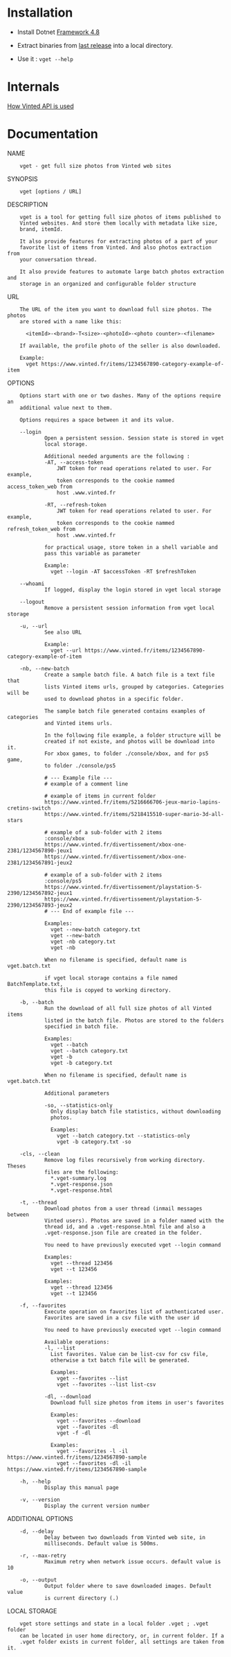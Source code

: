 ﻿# Installation

- Install Dotnet [Framework 4.8](https://dotnet.microsoft.com/en-us/download/dotnet-framework/thank-you/net48-web-installer)

- Extract binaries from [last release](https://github.com/elysianb/vintedget/releases/download/v24.12.16.1/vget-v24.12.16.1-binaries.zip) into a local directory. 

- Use it : `vget --help` 

# Internals

[How Vinted API is used](doc/How-to-Vinted-API.md)

# Documentation

NAME

        vget - get full size photos from Vinted web sites

SYNOPSIS

        vget [options / URL]

DESCRIPTION

        vget is a tool for getting full size photos of items published to 
        Vinted websites. And store them locally with metadata like size, 
        brand, itemId.

        It also provide features for extracting photos of a part of your 
        favorite list of items from Vinted. And also photos extraction from 
        your conversation thread.

        It also provide features to automate large batch photos extraction and
        storage in an organized and configurable folder structure

URL

        The URL of the item you want to download full size photos. The photos 
        are stored with a name like this:

          <itemId>-<brand>-T<size>-<photoId>-<photo counter>-<filename>

        If available, the profile photo of the seller is also downloaded.

        Example:
          vget https://www.vinted.fr/items/1234567890-category-example-of-item

OPTIONS

        Options start with one or two dashes. Many of the options require an 
        additional value next to them.

        Options requires a space between it and its value.

        --login
                Open a persistent session. Session state is stored in vget 
                local storage.

                Additional needed arguments are the following :
                -AT, --access-token
                    JWT token for read operations related to user. For example,
                    token corresponds to the cookie nammed access_token_web from 
                    host .www.vinted.fr

                -RT, --refresh-token
                    JWT token for read operations related to user. For example,
                    token corresponds to the cookie nammed refresh_token_web from 
                    host .www.vinted.fr

                for practical usage, store token in a shell variable and
                pass this variable as parameter

                Example:
                  vget --login -AT $accessToken -RT $refreshToken

        --whoami
                If logged, display the login stored in vget local storage

        --logout
                Remove a persistent session information from vget local storage

        -u, --url
                See also URL

                Example:
                  vget --url https://www.vinted.fr/items/1234567890-category-example-of-item

        -nb, --new-batch
                Create a sample batch file. A batch file is a text file that
                lists Vinted items urls, grouped by categories. Categories will be
                used to download photos in a specific folder.

                The sample batch file generated contains examples of categories 
                and Vinted items urls.

                In the following file example, a folder structure will be 
                created if not existe, and photos will be download into it. 
                For xbox games, to folder ./console/xbox, and for ps5 game, 
                to folder ./console/ps5

                # --- Example file ---
                # example of a comment line

                # example of items in current folder
                https://www.vinted.fr/items/5216666706-jeux-mario-lapins-cretins-switch
                https://www.vinted.fr/items/5218415510-super-mario-3d-all-stars

                # example of a sub-folder with 2 items
                :console/xbox
                https://www.vinted.fr/divertissement/xbox-one-2381/1234567890-jeux1
                https://www.vinted.fr/divertissement/xbox-one-2381/1234567891-jeux2

                # example of a sub-folder with 2 items
                :console/ps5
                https://www.vinted.fr/divertissement/playstation-5-2390/1234567892-jeux1
                https://www.vinted.fr/divertissement/playstation-5-2390/1234567893-jeux2
                # --- End of example file ---

                Examples:
                  vget --new-batch category.txt
                  vget --new-batch
                  vget -nb category.txt
                  vget -nb

                When no filename is specified, default name is vget.batch.txt

                if vget local storage contains a file named BatchTemplate.txt,
                this file is copyed to working directory.

        -b, --batch         
                Run the download of all full size photos of all Vinted items
                listed in the batch file. Photos are stored to the folders 
                specified in batch file.

                Examples:
                  vget --batch
                  vget --batch category.txt
                  vget -b
                  vget -b category.txt

                When no filename is specified, default name is vget.batch.txt

                Additional parameters

                -so, --statistics-only
                  Only display batch file statistics, without downloading 
                  photos.

                  Examples:
                    vget --batch category.txt --statistics-only
                    vget -b category.txt -so

        -cls, --clean
                Remove log files recursively from working directory. Theses 
                files are the following:
                  *.vget-summary.log
                  *.vget-response.json
                  *.vget-response.html

        -t, --thread
                Download photos from a user thread (inmail messages between 
                Vinted users). Photos are saved in a folder named with the 
                thread id, and a .vget-response.html file and also a 
                .vget-response.json file are created in the folder. 

                You need to have previously executed vget --login command

                Examples:
                  vget --thread 123456
                  vget --t 123456

                Examples:
                  vget --thread 123456
                  vget --t 123456

        -f, --favorites
                Execute operation on favorites list of authenticated user. 
                Favorites are saved in a csv file with the user id

                You need to have previously executed vget --login command

                Available operations:
                -l, --list
                  List favorites. Value can be list-csv for csv file,
                  otherwise a txt batch file will be generated.
                  
                  Examples:
                    vget --favorites --list
                    vget --favorites --list list-csv

                -dl, --download
                  Download full size photos from items in user's favorites

                  Examples:
                    vget --favorites --download
                    vget --favorites -dl
                    vget -f -dl

                  Examples:
                    vget --favorites -l -il https://www.vinted.fr/items/1234567890-sample
                    vget --favorites -dl -il https://www.vinted.fr/items/1234567890-sample

        -h, --help
                Display this manual page

        -v, --version
                Display the current version number

ADDITIONAL OPTIONS

        -d, --delay       
                Delay between two downloads from Vinted web site, in 
                milliseconds. Default value is 500ms.

        -r, --max-retry
                Maximum retry when network issue occurs. default value is 10

        -o, --output      
                Output folder where to save downloaded images. Default value 
                is current directory (.)

LOCAL STORAGE

        vget store settings and state in a local folder .vget ; .vget folder 
        can be located in user home directory, or, in current folder. If a 
        .vget folder exists in current folder, all settings are taken from it.
